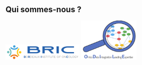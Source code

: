 ## Qui sommes-nous ?

<img src="horizontal-bric-1.png" alt="BRIC" width="200"/> <img src="LOGO_ODILE.png" alt="ODILE" width="150"/>

